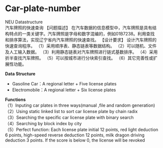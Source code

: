 # Car-plate-number
NEU Datastructure    
汽车牌照的快速查询
【问题描述】
在汽车数据的信息模型中，汽车牌照是具有结构特点的一类关键字。汽车牌照是字母和数字混编的，例如01B7238。利用查找和排序算法，实现辽宁省内汽车牌照的快速查找。
【设计要求】
设计汽车牌照的快速查询程序。
（1）采用顺序表、静态链表等数据结构。
（2）可以随机、文件及人工输入数据。
（3）利用静态链表对汽车牌照进行链式基数排序。
（4）采用折半查找汽车牌照。
（5）可以按城市进行分块索引查找。
（6）其它完善性或扩展性功能。

**Data Structure**   
- Gasoline Car：A regional letter + Five license plates   
- Electromobile：A regional letter + Six license plates   

**Functions**    
（1）Inputing car plates in three ways(manual ,file and random generation)        
（2）Using static linked list to sort car license plate by chain radix        
（3）Searching the specific car license plate with binary search    
（4）Searching by block index by city    
（5）Perfect function: Each license plate initial 12 points, red light deduction 6 points, high-speed reverse deduction 12 points, milk dragon driving deduction 3 points. If the score is below 0, the license will be revoked    
